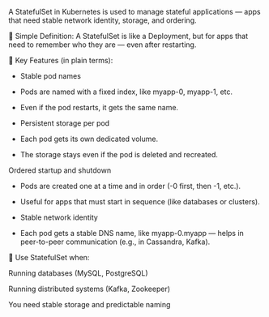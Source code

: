 A StatefulSet in Kubernetes is used to manage stateful applications — apps that need stable network identity, storage, and ordering.

🧠 Simple Definition:
A StatefulSet is like a Deployment, but for apps that need to remember who they are — even after restarting.

🔑 Key Features (in plain terms):

- Stable pod names

- Pods are named with a fixed index, like myapp-0, myapp-1, etc.

- Even if the pod restarts, it gets the same name.

- Persistent storage per pod

- Each pod gets its own dedicated volume.

- The storage stays even if the pod is deleted and recreated.

Ordered startup and shutdown

- Pods are created one at a time and in order (-0 first, then -1, etc.).

- Useful for apps that must start in sequence (like databases or clusters).

- Stable network identity

- Each pod gets a stable DNS name, like myapp-0.myapp — helps in peer-to-peer communication (e.g., in Cassandra, Kafka).

🔁 Use StatefulSet when:

Running databases (MySQL, PostgreSQL)

Running distributed systems (Kafka, Zookeeper)

You need stable storage and predictable naming


